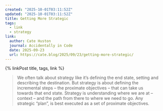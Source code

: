 ```yaml
---
created: "2025-10-01T03:11:52Z"
updated: "2025-10-01T03:11:52Z"
title: Getting More Strategic
tags:
  - link
  - strategy
link:
  author: Cate Huston
  journal: Accidentally in Code
  date: 2025-09-23
  url: https://cate.blog/2025/09/23/getting-more-strategic/
---
```


{% linkPost title, tags, link %}

> We often talk about strategy like it’s defining the end state, setting and describing the destination. But strategy is about defining the incremental steps – the proximate objectives – that can take us towards that end state. Strategy is understanding where we are at – context – and the path from there to where we need to go. Any strategic “plan”, is best executed as a set of proximate objectives.
